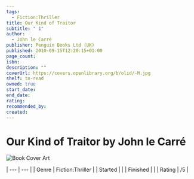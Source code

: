 ```yaml
---
tags:
  - Fiction:Thriller
title: Our Kind of Traitor
subtitle: " 1"
author:
  - John le Carré
publisher: Penguin Books Ltd (UK)
published: 2010-09-15T12:20:15+01:00
page_count: 
isbn: 
description: ""
coverUrl: https://covers.openlibrary.org/b/olid/-M.jpg
shelf: to-read
owned: true
start_date: 
end_date: 
rating: 
recommended_by: 
created: 
---
```


# Our Kind of Traitor by John le Carré

![Book Cover Art](https://covers.openlibrary.org/b/olid/-M.jpg)


| --- | --- |
| Genre | Fiction:Thriller |
| Started |  |
| Finished |  |
| Rating | /5 |

